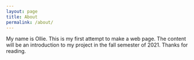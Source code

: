 ```yaml
---
layout: page
title: About
permalink: /about/
---
```


My name is Ollie. This is my first attempt to make a web page. The content will be an introduction to my project in the fall semester of 2021. Thanks for reading.

